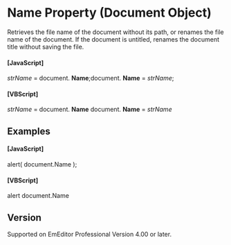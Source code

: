 # Name Property (Document Object)

Retrieves the file name of the document without its path, or renames the file name of the document. If the document is untitled, renames the document title without saving the file.

#### \[JavaScript\]

_strName_ = document. **Name**;document. **Name** = _strName_;

#### \[VBScript\]

_strName_ = document. **Name** document. **Name** = _strName_

## Examples

#### \[JavaScript\]

alert( document.Name );

#### \[VBScript\]

alert document.Name

## Version

Supported on EmEditor Professional Version 4.00 or later.